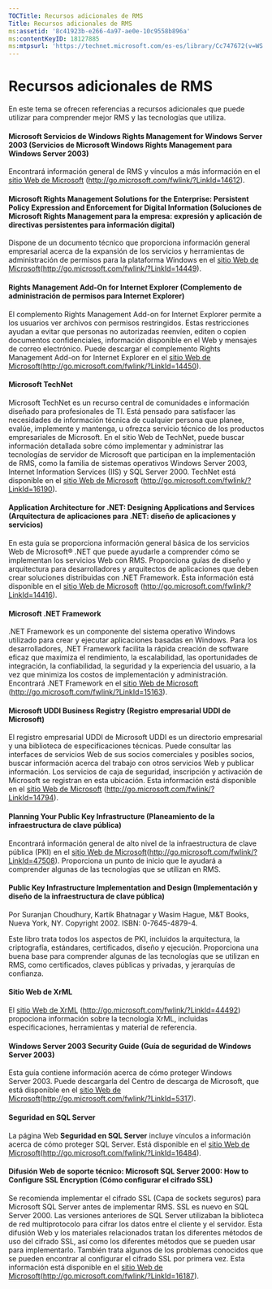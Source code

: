```yaml
---
TOCTitle: Recursos adicionales de RMS
Title: Recursos adicionales de RMS
ms:assetid: '8c41923b-e266-4a97-ae0e-10c9558b896a'
ms:contentKeyID: 18127885
ms:mtpsurl: 'https://technet.microsoft.com/es-es/library/Cc747672(v=WS.10)'
---
```


Recursos adicionales de RMS
===========================

En este tema se ofrecen referencias a recursos adicionales que puede utilizar para comprender mejor RMS y las tecnologías que utiliza.

#### Microsoft Servicios de Windows Rights Management for Windows Server 2003 (Servicios de Microsoft Windows Rights Management para Windows Server 2003)

Encontrará información general de RMS y vínculos a más información en el [sitio Web de Microsoft](http://go.microsoft.com/fwlink/?linkid=14612) (http://go.microsoft.com/fwlink/?LinkId=14612).

#### Microsoft Rights Management Solutions for the Enterprise: Persistent Policy Expression and Enforcement for Digital Information (Soluciones de Microsoft Rights Management para la empresa: expresión y aplicación de directivas persistentes para información digital)

Dispone de un documento técnico que proporciona información general empresarial acerca de la expansión de los servicios y herramientas de administración de permisos para la plataforma Windows en el [sitio Web de Microsoft](http://go.microsoft.com/fwlink/?linkid=14449)(http://go.microsoft.com/fwlink/?LinkId=14449).

#### Rights Management Add-On for Internet Explorer (Complemento de administración de permisos para Internet Explorer)

El complemento Rights Management Add-on for Internet Explorer permite a los usuarios ver archivos con permisos restringidos. Estas restricciones ayudan a evitar que personas no autorizadas reenvíen, editen o copien documentos confidenciales, información disponible en el Web y mensajes de correo electrónico. Puede descargar el complemento Rights Management Add-on for Internet Explorer en el [sitio Web de Microsoft](http://go.microsoft.com/fwlink/?linkid=14450)(http://go.microsoft.com/fwlink/?LinkId=14450).

#### Microsoft TechNet

Microsoft TechNet es un recurso central de comunidades e información diseñado para profesionales de TI. Está pensado para satisfacer las necesidades de información técnica de cualquier persona que planee, evalúe, implemente y mantenga, u ofrezca servicio técnico de los productos empresariales de Microsoft. En el sitio Web de TechNet, puede buscar información detallada sobre cómo implementar y administrar las tecnologías de servidor de Microsoft que participan en la implementación de RMS, como la familia de sistemas operativos Windows Server 2003, Internet Information Services (IIS) y SQL Server 2000. TechNet está disponible en el [sitio Web de Microsoft](http://go.microsoft.com/fwlink/?linkid=16190) (http://go.microsoft.com/fwlink/?LinkId=16190).

#### Application Architecture for .NET: Designing Applications and Services (Arquitectura de aplicaciones para .NET: diseño de aplicaciones y servicios)

En esta guía se proporciona información general básica de los servicios Web de Microsoft® .NET que puede ayudarle a comprender cómo se implementan los servicios Web con RMS. Proporciona guías de diseño y arquitectura para desarrolladores y arquitectos de aplicaciones que deben crear soluciones distribuidas con .NET Framework. Esta información está disponible en el [sitio Web de Microsoft](http://go.microsoft.com/fwlink/?linkid=14416) (http://go.microsoft.com/fwlink/?LinkId=14416).

#### Microsoft .NET Framework

.NET Framework es un componente del sistema operativo Windows utilizado para crear y ejecutar aplicaciones basadas en Windows. Para los desarrolladores, .NET Framework facilita la rápida creación de software eficaz que maximiza el rendimiento, la escalabilidad, las oportunidades de integración, la confiabilidad, la seguridad y la experiencia del usuario, a la vez que minimiza los costos de implementación y administración. Encontrará .NET Framework en el [sitio Web de Microsoft](http://go.microsoft.com/fwlink/?linkid=15163) (http://go.microsoft.com/fwlink/?LinkId=15163).

#### Microsoft UDDI Business Registry (Registro empresarial UDDI de Microsoft)

El registro empresarial UDDI de Microsoft UDDI es un directorio empresarial y una biblioteca de especificaciones técnicas. Puede consultar las interfaces de servicios Web de sus socios comerciales y posibles socios, buscar información acerca del trabajo con otros servicios Web y publicar información. Los servicios de caja de seguridad, inscripción y activación de Microsoft se registran en esta ubicación. Esta información está disponible en el [sitio Web de Microsoft](http://go.microsoft.com/fwlink/?linkid=14794) (http://go.microsoft.com/fwlink/?LinkId=14794).

#### Planning Your Public Key Infrastructure (Planeamiento de la infraestructura de clave pública)

Encontrará información general de alto nivel de la infraestructura de clave pública (PKI) en el [sitio Web de Microsoft](http://go.microsoft.com/fwlink/?linkid=47508)(http://go.microsoft.com/fwlink/?LinkId=47508). Proporciona un punto de inicio que le ayudará a comprender algunas de las tecnologías que se utilizan en RMS.

#### Public Key Infrastructure Implementation and Design (Implementación y diseño de la infraestructura de clave pública)

Por Suranjan Choudhury, Kartik Bhatnagar y Wasim Hague, M&T Books, Nueva York, NY. Copyright 2002. ISBN: 0-7645-4879-4.

Este libro trata todos los aspectos de PKI, incluidos la arquitectura, la criptografía, estándares, certificados, diseño y ejecución. Proporciona una buena base para comprender algunas de las tecnologías que se utilizan en RMS, como certificados, claves públicas y privadas, y jerarquías de confianza.

#### Sitio Web de XrML

El [sitio Web de XrML](http://go.microsoft.com/fwlink/?linkid=44492) (http://go.microsoft.com/fwlink/?LinkId=44492) propociona información sobre la tecnología XrML, incluidas especificaciones, herramientas y material de referencia.

#### Windows Server 2003 Security Guide (Guía de seguridad de Windows Server 2003)

Esta guía contiene información acerca de cómo proteger Windows Server 2003. Puede descargarla del Centro de descarga de Microsoft, que está disponible en el [sitio Web de Microsoft](http://go.microsoft.com/fwlink/?linkid=5317)(http://go.microsoft.com/fwlink/?LinkId=5317).

#### Seguridad en SQL Server

La página Web **Seguridad en SQL Server** incluye vínculos a información acerca de cómo proteger SQL Server. Está disponible en el [sitio Web de Microsoft](http://go.microsoft.com/fwlink/?linkid=16484)(http://go.microsoft.com/fwlink/?LinkId=16484).

#### Difusión Web de soporte técnico: Microsoft SQL Server 2000: How to Configure SSL Encryption (Cómo configurar el cifrado SSL)

Se recomienda implementar el cifrado SSL (Capa de sockets seguros) para Microsoft SQL Server antes de implementar RMS. SSL es nuevo en SQL Server 2000. Las versiones anteriores de SQL Server utilizaban la biblioteca de red multiprotocolo para cifrar los datos entre el cliente y el servidor. Esta difusión Web y los materiales relacionados tratan los diferentes métodos de uso del cifrado SSL, así como los diferentes métodos que se pueden usar para implementarlo. También trata algunos de los problemas conocidos que se pueden encontrar al configurar el cifrado SSL por primera vez. Esta información está disponible en el [sitio Web de Microsoft](http://go.microsoft.com/fwlink/?linkid=16187)(http://go.microsoft.com/fwlink/?LinkId=16187).
